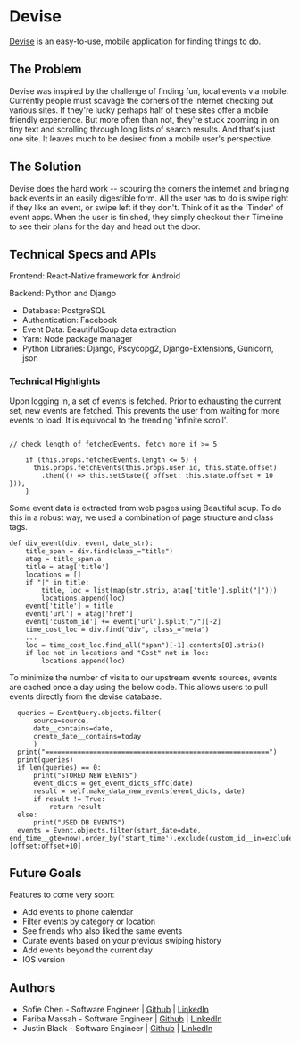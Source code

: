 # Devise

[Devise](https://github.com/sofbot/devise) is an easy-to-use, mobile application for finding things to do. 

## The Problem

Devise was inspired by the challenge of finding fun, local events via mobile. Currently people must scavage the corners of the internet checking out various sites. If they're lucky perhaps half of these sites offer a mobile friendly experience. But more often than not, they're stuck zooming in on tiny text and scrolling through long lists of search results. And that's just one site. It leaves much to be desired from a mobile user's perspective.

## The Solution

Devise does the hard work -- scouring the corners the internet and bringing back events in an easily digestible form. All the user has to do is swipe right if they like an event, or swipe left if they don't. Think of it as the 'Tinder' of event apps. When the user is finished, they simply checkout their Timeline to see their plans for the day and head out the door. 

## Technical Specs and APIs

Frontend: React-Native framework for Android

Backend: Python and Django

* Database: PostgreSQL 
* Authentication: Facebook
* Event Data: BeautifulSoup data extraction
* Yarn: Node package manager
* Python Libraries: Django, Pscycopg2, Django-Extensions, Gunicorn, json

### Technical Highlights

Upon logging in, a set of events is fetched. Prior to exhausting the current set, new events are fetched. This prevents the user from waiting for more events to load. It is equivocal to the trending 'infinite scroll'.

```

// check length of fetchedEvents. fetch more if >= 5

    if (this.props.fetchedEvents.length <= 5) {
      this.props.fetchEvents(this.props.user.id, this.state.offset)
        .then(() => this.setState({ offset: this.state.offset + 10 }));
    }

```

Some event data is extracted from web pages using Beautiful soup. To do this in a robust way,
we used a combination of page structure and class tags.
```
def div_event(div, event, date_str):
    title_span = div.find(class_="title")
    atag = title_span.a
    title = atag['title']
    locations = []
    if "|" in title:
        title, loc = list(map(str.strip, atag['title'].split("|")))
        locations.append(loc)
    event['title'] = title
    event['url'] = atag['href']
    event['custom_id'] += event['url'].split("/")[-2]
    time_cost_loc = div.find("div", class_="meta")
    ...
    loc = time_cost_loc.find_all("span")[-1].contents[0].strip()
    if loc not in locations and "Cost" not in loc:
        locations.append(loc)
```

To minimize the number of visita to our upstream events sources, events are cached once a day using the below code.
This allows users to pull events directly from the devise database.

```
  queries = EventQuery.objects.filter(
      source=source,
      date__contains=date,
      create_date__contains=today
      )
  print("========================================================")
  print(queries)
  if len(queries) == 0:
      print("STORED NEW EVENTS")
      event_dicts = get_event_dicts_sffc(date)
      result = self.make_data_new_events(event_dicts, date)
      if result != True:
          return result
  else:
      print("USED DB EVENTS")
  events = Event.objects.filter(start_date=date, end_time__gte=now).order_by('start_time').exclude(custom_id__in=excluded_ids)[offset:offset+10]

```


## Future Goals

Features to come very soon: 
* Add events to phone calendar
* Filter events by category or location
* See friends who also liked the same events
* Curate events based on your previous swiping history
* Add events beyond the current day
* IOS version

## Authors

- Sofie Chen - Software Engineer | [Github](http://github.com/sofbot) | [LinkedIn](http://progress.appacademy.io/me/students)
- Fariba Massah - Software Engineer | [Github](http://github.com/fafafariba) | [LinkedIn](http://progress.appacademy.io/me/students)
- Justin Black - Software Engineer | [Github](http://github.com/spacether) | [LinkedIn](http://progress.appacademy.io/me/students)

